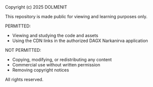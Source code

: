 Copyright (c) 2025 DOLMENIT

This repository is made public for viewing and learning purposes only.

PERMITTED:
- Viewing and studying the code and assets
- Using the CDN links in the authorized DAGX Narkanirva application

NOT PERMITTED:
- Copying, modifying, or redistributing any content
- Commercial use without written permission
- Removing copyright notices

All rights reserved.
